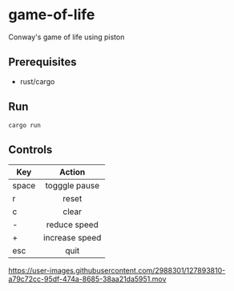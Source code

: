# game-of-life
Conway's game of life using piston

## Prerequisites
* rust/cargo


## Run
```
cargo run
```

## Controls
| Key | Action |
| ----|:------:|
| space | togggle pause |
| r     | reset |
| c     | clear |
| -     | reduce speed |
| +     | increase speed |
| esc   | quit |

https://user-images.githubusercontent.com/2988301/127893810-a79c72cc-95df-474a-8685-38aa21da5951.mov

